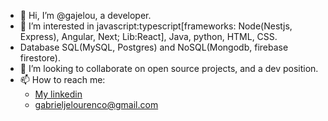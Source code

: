 - 👋 Hi, I’m @gajelou, a developer.
- 👀 I’m interested in javascript:typescript[frameworks: Node(Nestjs, Express), Angular, Next; Lib:React], Java, python, HTML, CSS.
- Database SQL(MySQL, Postgres) and NoSQL(Mongodb, firebase firestore).
- 💞️ I’m looking to collaborate on open source projects, and a dev position.
- 📫 How to reach me:
  - <a href="https://www.linkedin.com/in/gabriel-de-jesus-lourenço-49053727/" target="_blank">My linkedin<a/>
  - gabrieljelourenco@gmail.com

<!---
gajelou/gajelou is a ✨ special ✨ repository because its `README.md` (this file) appears on your GitHub profile.
You can click the Preview link to take a look at your changes.
--->
